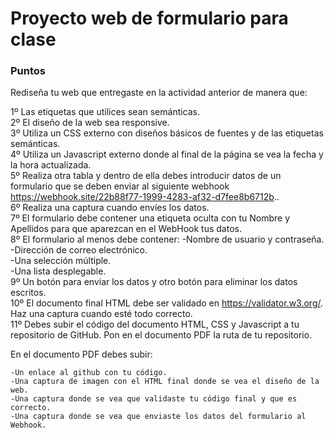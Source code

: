 # Proyecto web de formulario para clase

### Puntos

Rediseña tu web que entregaste en la actividad anterior de manera que:

1º Las etiquetas que utilices sean semánticas.<br>
2º El diseño de la web sea responsive.<br>
3º Utiliza un CSS externo con diseños básicos de fuentes y de las etiquetas semánticas.<br>
4º Utiliza un Javascript externo donde al final de la página se vea la fecha y la hora actualizada.<br>
5º Realiza otra tabla y dentro de ella debes introducir datos de un formulario que se deben enviar al siguiente webhook https://webhook.site/22b88f77-1999-4283-af32-d7fee8b6712b.. <br>
6º Realiza una captura cuando envíes los datos.<br>
7º El formulario debe contener una etiqueta oculta con tu Nombre y Apellidos para que aparezcan en el WebHook tus datos.<br>
8º El formulario al menos debe contener:
    -Nombre de usuario y contraseña.<br>
    -Dirección de correo electrónico.<br>
    -Una selección múltiple.<br>
    -Una lista desplegable.<br>
9º Un botón para enviar los datos y otro botón para eliminar los datos escritos.<br>
10º El documento final HTML debe ser validado en https://validator.w3.org/. Haz una captura cuando esté todo correcto.<br>
11º Debes subir el código del documento HTML, CSS y Javascript a tu repositorio de GitHub. Pon en el documento PDF la ruta de tu repositorio.<br>


En el documento PDF debes subir:<br>

    -Un enlace al github con tu código.
    -Una captura de imagen con el HTML final donde se vea el diseño de la web.
    -Una captura donde se vea que validaste tu código final y que es correcto.
    -Una captura donde se vea que enviaste los datos del formulario al Webhook.